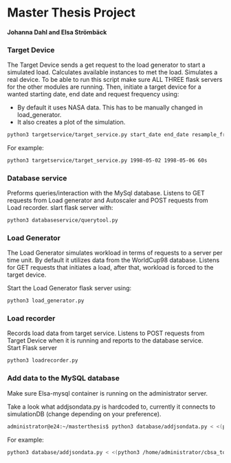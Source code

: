 # Master Thesis Project
#### Johanna Dahl and Elsa Strömbäck

### Target Device

The Target Device sends a get request to the load generator to start a simulated load. Calculates available instances to met the load. Simulates a real device. 
To be able to run this script make sure ALL THREE flask servers for the other modules are running. Then, initiate a target device for a wanted starting date, end date and request frequency using:
- By default it uses NASA data. This has to be manually changed in load_generator.
- It also creates a plot of the simulation.

````bash
python3 targetservice/target_service.py start_date end_date resample_frequency
````
For example: 
````bash
python3 targetservice/target_service.py 1998-05-02 1998-05-06 60s
````

### Database service
Preforms queries/interaction with the MySql database. Listens to GET requests from Load generator and Autoscaler and POST requests from Load recorder. 
slart flask server with: 

````bash
python3 databaseservice/querytool.py
````

### Load Generator
The Load Generator simulates workload in terms of requests to a server per time unit. By default it utilizes data from the WorldCup98 database.
Listens for GET requests that initiates a load, after that, workload is forced to the target device.

Start the Load Generator flask server using:

````bash
python3 load_generator.py
````


### Load recorder
Records load data from target service. Listens to POST requests from Target Device when it is running and reports to the database service.  
Start Flask server
````bash
python3 loadrecorder.py
````



### Add data to the MySQL database 
Make sure Elsa-mysql container is running on the administrator server.

Take a look what addjsondata.py is hardcoded to, currently it connects to simulationDB (change depending on your preference).

````bash
administrator@e24:~/masterthesis$ python3 database/addjsondata.py < <(python3 /home/administrator/cbsa_tools/view.py --dataset WORLDCUP98 --input /home/administrator/cbsa_tools/worldcup98.zip --start [time] --duration [in hours] --format json)
````
For example: 
````bash
python3 database/addjsondata.py < <(python3 /home/administrator/cbsa_tools/view.py --dataset WORLDCUP98 --input /home/administrator/cbsa_tools/worldcup98.zip --start 1998-06-22T21:00:00 --duration 3h --format json)
````
